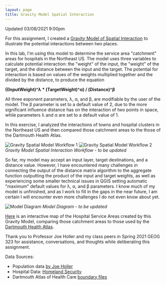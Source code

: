 ```yaml
---
layout: page
title: Gravity Model Spatial Interaction
---
```


Updated 03/08/2021 9:00pm

For this assignment, I created a [Gravity Model of Spatial Interaction](https://transportgeography.org/contents/methods/spatial-interactions-gravity-model/) to illustrate the potential interactions between two places.

In this lab, I'm using this model to determine the service area "catchment" areas for hospitals in the Northeast US. The model uses three variables to calculate potential interaction: the "weight" of the input, the "weight" of the target, and the distance between the input and the target. The potential for interaction is based on values of the weights multiplied together and the divided by the distance, to produce the equation

**((InputWeight)^λ * (TargetWeight)^α) / (Distance)^β**

All three exponent parameters, λ, α, and β, are modifiable by the user of the model. The β parameter is set to a default value of 2, due to the more significant influence distance has on the interaction of two points in space, while parameters λ and α are set to a default value of 1.

In this exercise, I analyzed the interactions of towns and hospital clusters in the Northeast US and then compared those catchment areas to the those of the Dartmouth Health Atlas.

![Gravity Spatial Model Workflow 1](/assets/workflow1.3.png)
![Gravity Spatial Model Workflow 2](/assets/workflow1.4.png)
*Gravity Model Spatial Interaction Workflow - to be updated*

So far, my model may accept an input layer, target destinations, and a distance value. However, I have encountered many challenges in connecting the output of the distance matrix algorithm to the aggregate function outputting the product of the input and target weights, as well as experiencing some smaller technical issues in QGIS setting automatic "maximum" default values for λ, α, and β parameters. I know much of my model is unfinished, and as I work to fill in the gaps in the near future, I am certain I will encounter even more challenges I do not even know about yet.

![Model Diagram](/assets/model_diagram1.png)
*Model Diagram - to be updated*

[Here](file:///Users/nicholasnonnenmacher/Desktop/Nicholas'%20Documents/Middlebury%2020-21%20/Spring%202021/OpenSource%20GIS/nicknonnen.github.io/gravity/assets/qgis2web_2021_05_25-14_16_08_019603/index.html#6/42.585/-74.861) is an interactive map of the Hospital Service Areas created by this Gravity Model, comparing those catchment areas to those used by the [Dartmouth Health Atlas](https://data.dartmouthatlas.org/supplemental/#boundaries).


Thank you to Professor Joe Holler and my class peers in Spring 2021 GEOG 323 for assistance, conversations, and thoughts while deliberating this assignment.

Data Sources:
- Population data [by Joe Holler](/assets/netown.gpkg)
- Hospital Data: [Homeland Security](https://hifld-geoplatform.opendata.arcgis.com/datasets/6ac5e325468c4cb9b905f1728d6fbf0f_0)
- Dartmouth Atlas of Health Care [boundary files](https://atlasdata.dartmouth.edu/downloads/supplemental#boundaries)
